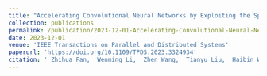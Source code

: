 ```yaml
---
title: "Accelerating Convolutional Neural Networks by Exploiting the Sparsity of Output Activation"
collection: publications
permalink: /publication/2023-12-01-Accelerating-Convolutional-Neural-Networks-by-Exploiting-the-Sparsity-of-Output-Activation
date: 2023-12-01
venue: 'IEEE Transactions on Parallel and Distributed Systems'
paperurl: 'https://doi.org/10.1109/TPDS.2023.3324934'
citation: ' Zhihua Fan,  Wenming Li,  Zhen Wang,  Tianyu Liu,  Haibin Wu,  Yanhuan Liu,  Meng Wu,  Xinxin Wu,  Xiaochun Ye,  Dongrui Fan,  Ninghui Sun,  Xuejun An, &quot;Accelerating Convolutional Neural Networks by Exploiting the Sparsity of Output Activation.&quot; IEEE Transactions on Parallel and Distributed Systems, 2023.'
---
```

